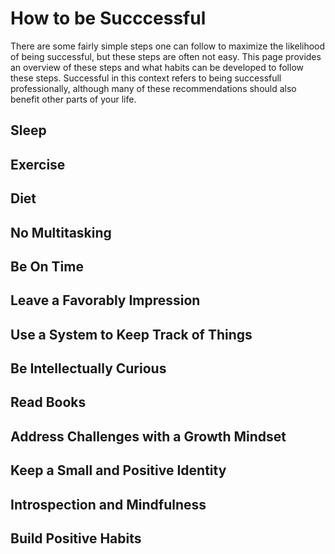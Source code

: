 # How to be Succcessful

There are some fairly simple steps one can follow to maximize the likelihood of being successful, but these steps are often not easy. This page provides an overview of these steps and what habits can be developed to follow these steps. Successful in this context refers to being successfull professionally, although many of these recommendations should also benefit other parts of your life.

## Sleep

## Exercise

## Diet

## No Multitasking

## Be On Time

## Leave a Favorably Impression

## Use a System to Keep Track of Things

## Be Intellectually Curious

## Read Books

## Address Challenges with a Growth Mindset

## Keep a Small and Positive Identity

## Introspection and Mindfulness

## Build Positive Habits
